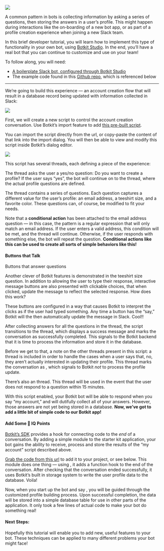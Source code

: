 ![](https://cdn-images-1.medium.com/max/600/1*esI74bsATePATKergb1UJg.png)

A common pattern in bots is collecting information by asking a series of questions, then storing the answers in a user’s profile. This might happen during interactions like the on-boarding of a new bot app, or as part of a profile creation experience when joining a new Slack team.

In this brief developer tutorial, you will learn how to implement this type of functionality in your own bot, using [Botkit Studio](https://studio.botkit.ai/).
In the end, you’ll have a real bot that you can continue to customize and use on your team!

To follow along, you will need:

* [A boilerplate Slack bot, configured through Botkit
Studio](https://studio.botkit.ai/signup?code=medium)
* The example code found in this [Github
repo](https://github.com/howdyai/studio-examples/tree/master/account_profile), which is referenced below

*****

We’re going to build this experience — an account creation flow that will result in a database record being updated with information collected in Slack:

![](https://cdn-images-1.medium.com/max/600/1*xQGNJoE-iN7Q8jY1WIZbHw.gif)

First, we will create a new script to control the account creation conversation. Use Botkit’s import feature to add [this pre-built
script](https://raw.githubusercontent.com/howdyai/studio-examples/master/account_profile/scripts.json).

You can import the script directly from the url, or copy-paste the content of that link into the import dialog. You will then be able to view and modify this script inside Botkit’s dialog editor.

![](https://cdn-images-1.medium.com/max/750/1*-wJa_inKUY5tqZwTOHUYhA.png)

This script has several threads, each defining a piece of the experience:

The  thread asks the user a yes/no question: Do you want to create a profile? If the user says “yes”, the bot will continue on to the  thread, where the actual profile questions are defined.

The  thread contains a series of questions. Each question captures a different value for the user’s profile: an email address, a teeshirt size, and a favorite
color. These questions can, of course, be modified to fit your needs.

Note that a **conditional action** has been attached to the email address
question — in this case, the pattern is a regular expression that will only
match an email address. If the user enters a valid address, this condition will
be met, and the thread will continue. Otherwise, if the user responds with
something else, the bot will repeat the question. **Conditional actions like
this can be used to create all sorts of simple behaviors like this!**

#### Buttons that Talk

<span class="figcaption_hack">Buttons that answer questions</span>

Another clever of Botkit features is demonstrated in the teeshirt size question.
In addition to allowing the user to type their response, interactive message
buttons are also presented with clickable choices, that when clicked, update the
message to reflect the selected response. How does this work?

These buttons are configured in a way that causes Botkit to interpret the clicks
as if the user had typed something. Any time a button has the  “say,” Botkit
will  the  then automatically update the message in Slack. Cool!!

After collecting answers for all the questions in the  thread, the script
transitions to the  thread, which displays a success message and marks the
conversation as successfully completed. This signals to the Botkit backend that
it is time to process the information and store it in the database.

Before we get to that, a note on the other threads present in this script: a 
thread is included in order to handle the cases when a user says that, no, they
aren’t actually interested in updating their profile. This thread marks the
conversation as , which signals to Botkit *not* to process the profile update.

There’s also an  thread. This thread will be used in the event that the user
does not respond to a question within 15 minutes.

With this script enabled, your Botkit bot will be able to respond when you say
“my account,” and will dutifully collect all of your answers. However, those
answers are not yet being stored in a database. **Now, we’ve got to add a little
bit of simple code to our Botkit app!**

#### Add Some 🤖 IQ Points

[Botkit’s
SDK](https://github.com/howdyai/botkit/blob/master/docs/readme-studio.md)
provides a hook for connecting code to the *end* of a conversation. By adding a
simple module to the starter kit application, your bot gains the ability to
receive, process and store the results of the “my account” script described
above.

[Grab the code from this
url](https://github.com/howdyai/studio-examples/blob/master/account_profile/create_account.js)
to add it to your project, or see below. This module does one thing — using , it
adds a function hook to the end of the conversation. After checking that the
conversation ended successfully, it uses Botkit’s built in storage system to
write the user profile data to the database. Voila!

Now, when you start up the bot and say , you will be guided through the
customized profile building process. Upon successful completion, the data will
be stored into a simple database table for use in other parts of the
application. It only took a few lines of actual code to make your bot do
something real!

#### Next Steps:

Hopefully this tutorial will enable you to add new, useful features to your bot.
These techniques can be applied to many different problems your bot might face!
